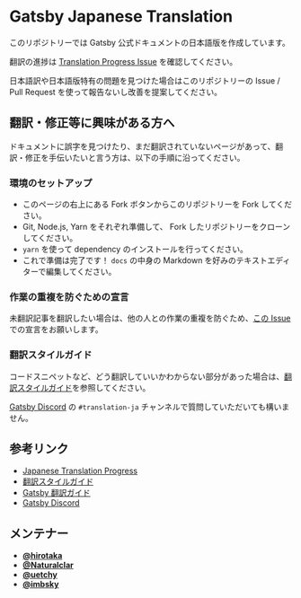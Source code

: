 # Gatsby Japanese Translation

このリポジトリーでは Gatsby 公式ドキュメントの日本語版を作成しています。

翻訳の進捗は [Translation Progress Issue](https://github.com/gatsbyjs/gatsby-ja/issues/1) を確認してください。

日本語訳や日本語版特有の問題を見つけた場合はこのリポジトリーの Issue / Pull Request を使って報告ないし改善を提案してください。

## 翻訳・修正等に興味がある方へ

ドキュメントに誤字を見つけたり、まだ翻訳されていないページがあって、翻訳・修正を手伝いたいと言う方は、以下の手順に沿ってください。

### 環境のセットアップ

- このページの右上にある Fork ボタンからこのリポジトリーを Fork してください。
- Git, Node.js, Yarn をそれぞれ準備して、 Fork したリポジトリーをクローンしてください。
- `yarn` を使って dependency のインストールを行ってください。
- これで準備は完了です！ `docs` の中身の Markdown を好みのテキストエディターで編集してください。

### 作業の重複を防ぐための宣言

未翻訳記事を翻訳したい場合は、他の人との作業の重複を防ぐため、[この Issue](https://github.com/gatsbyjs/gatsby-ja/issues/1) での宣言をお願いします。

### 翻訳スタイルガイド

コードスニペットなど、どう翻訳していいかわからない部分があった場合は、[翻訳スタイルガイド](/style-guide.md)を参照してください。

[Gatsby Discord](https://gatsby.dev/discord) の `#translation-ja` チャンネルで質問していただいても構いません。

## 参考リンク

- [Japanese Translation Progress](https://github.com/gatsbyjs/gatsby-ja/issues/1)
- [翻訳スタイルガイド](/style-guide.md)
- [Gatsby 翻訳ガイド](https://www.gatsbyjs.org/contributing/gatsby-docs-translation-guide/)
- [Gatsby Discord](https://gatsby.dev/discord)

## メンテナー

- [**@hirotaka**](https://github.com/hirotaka)
- [**@Naturalclar**](https://github.com/Naturalclar)
- [**@uetchy**](https://github.com/uetchy)
- [**@imbsky**](https://github.com/imbsky)
